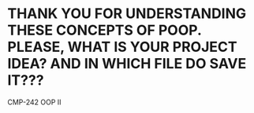 # THANK YOU FOR UNDERSTANDING THESE CONCEPTS OF POOP. PLEASE, WHAT IS YOUR PROJECT IDEA? AND IN WHICH FILE DO SAVE IT???

CMP-242 OOP II
